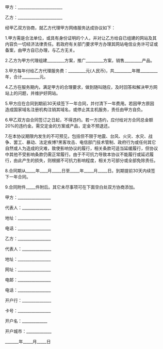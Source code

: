 
 


甲方：_______________________


乙方：_______________________


经甲乙双方协商，就乙方代理甲方网络服务达成协议如下：


1.甲方需是合法单位，或具有身份证明的个人，并对让乙方给自已组建的网站及其内容负一切经济法律责任。若政府有关部门要求甲方办理其网站电信业务许可证或备案，由甲方自已办理，与乙方无关。


2.乙方为甲方代理组建_________方案，推广_________方案，销售_________产品。


3.甲方每年付给乙方代理服务费：_________元(人民币)，共_________年赠_________年，合计_________元。


4.乙方在服务期内，满足甲方的合理要求，做到随叫随应，及时回答和解决甲方网站上的问题，并维护好网站。


5.甲方应在合同到期前30天续签下一年合同，并付清下一年费用。若因甲方原因造成国家域名注册机构注销其域名，或停止其主机服务，责任由甲方自负。


6.甲乙双方自合同签订之日起，不得违约。若一方违约，应付给对方合同总金额20%的违约金。需交定金的方案或产品，定金不预退还。


7.在本协议期限内发生的不可预见，包括但不限于地震、台风、火灾、水灾、战争、罢工、暴动、法定疾博?黑客攻击、电信部门技术管制、政府行为或任何其它自然或人为造成的灾难，致使影响协议的履行，相关条款可适当延缓履行，但协议中其他不受影响条款仍需正常履行。由于不可抗力导致本协议不能履行或延迟履行，由此产生的损失，则根据不可抗力影响程度，相关方可部分或全部免除责任。


8.合同期从_____年____月_____日至_____年_____月_____日。到期提前30天内续签下一年合同。


9.合同附件_____件附后。其它未尽事项可在下面空白处双方协商添加。


甲方：_________________


代表人：_______________


地址：_________________


电话：_________________


乙方：_________________


代表人：_______________


地址：_________________


网址：_________________


电邮：_________________


电话：_________________


开户行：_______________


卡号：_________________


开户名：_____________


开户城市：_____________


_______年_____月_____日
 


 

 
 
 
 
 
  


  
 

  


  


  
 
 
 
 

